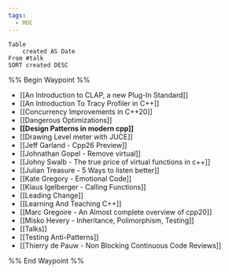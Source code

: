 ```yaml
---
tags:
  - MOC
---
```


```dataview
Table 
	created AS Date
From #talk
SORT created DESC
```

%% Begin Waypoint %%
- [[An Introduction to CLAP, a new Plug-In Standard]]
- [[An Introduction To Tracy Profiler in C++]]
- [[Concurrency Improvements in C++20]]
- [[Dangerous Optimizations]]
- **[[Design Patterns in modern cpp]]**
- [[Drawing Level meter with JUCE]]
- [[Jeff Garland - Cpp26 Preview]]
- [[Johnathan Gopel - Remove virtual]]
- [[Johny Swalb - The true price of virtual functions in c++]]
- [[Julian Treasure - 5 Ways to listen better]]
- [[Kate Gregory - Emotional Code]]
- [[Klaus Igelberger - Calling Functions]]
- [[Leading Change]]
- [[Learning And Teaching C++]]
- [[Marc Gregoire - An Almost complete overview of cpp20]]
- [[Misko Hevery - Inheritance, Polimorphism, Testing]]
- [[Talks]]
- [[Testing Anti-Patterns]]
- [[Thierry de Pauw - Non Blocking Continuous Code Reviews]]

%% End Waypoint %%
